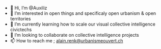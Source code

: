 - 👋 Hi, I’m @Auxiliz
- 👀 I’m interested in open things and specificaly open urbanism & open territories
- 🌱 I’m currently learning how to scale our visual collective intelligence civictechs
- 💞️ I’m looking to collaborate on collective intelligence projects
- 📫 How to reach me ; alain.renk@urbanismeouvert.ch
